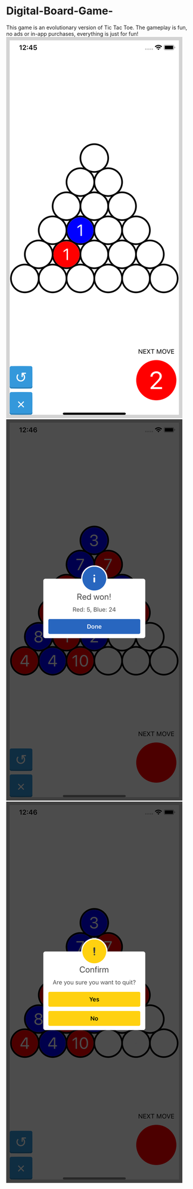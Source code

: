 # Digital-Board-Game-
This game is an evolutionary version of Tic Tac Toe. The gameplay is fun, no ads or in-app purchases, everything is just for fun!
![图片说明1](https://github.com/hgzqfootball/Digital-Board-Game-/blob/master/Simulator%20Screen%20Shot%20-%20iPhone%20XR%20-%202019-03-02%20at%2000.45.49.png)
![图片说明1](https://github.com/hgzqfootball/Digital-Board-Game-/blob/master/Simulator%20Screen%20Shot%20-%20iPhone%20XR%20-%202019-03-02%20at%2000.46.06.png)
![图片说明1](https://github.com/hgzqfootball/Digital-Board-Game-/blob/master/Simulator%20Screen%20Shot%20-%20iPhone%20XR%20-%202019-03-02%20at%2000.46.10.png)

